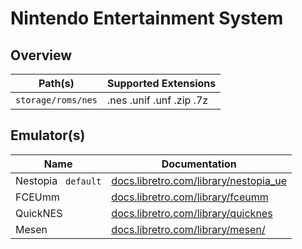 # Nintendo Entertainment System

## Overview

| Path(s) | Supported Extensions |
| --- | --- |
| `storage/roms/nes` | .nes .unif .unf .zip .7z |

## Emulator(s)

| Name | Documentation |
| --- | --- |
| Nestopia &nbsp; `default` | [docs.libretro.com/library/nestopia_ue](https://docs.libretro.com/library/nestopia_ue/) |
| FCEUmm | [docs.libretro.com/library/fceumm](https://docs.libretro.com/library/fceumm/) |
| QuickNES | [docs.libretro.com/library/quicknes](https://docs.libretro.com/library/quicknes/) |
| Mesen | [docs.libretro.com/library/mesen/](https://docs.libretro.com/library/mesen/) |